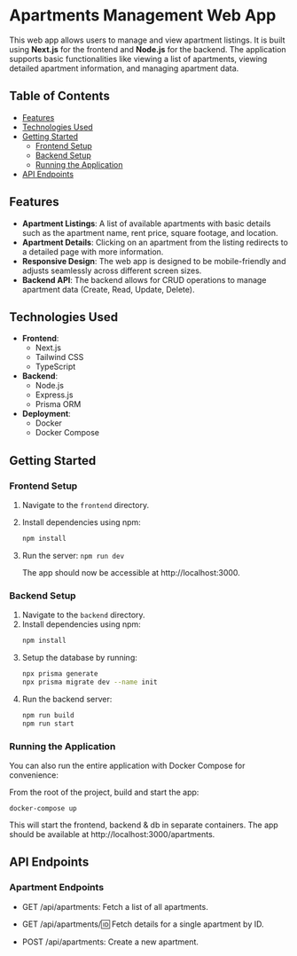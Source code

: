 # Apartments Management Web App

This web app allows users to manage and view apartment listings. It is built using **Next.js** for the frontend and **Node.js** for the backend. The application supports basic functionalities like viewing a list of apartments, viewing detailed apartment information, and managing apartment data.

## Table of Contents
- [Features](#features)
- [Technologies Used](#technologies-used)
- [Getting Started](#getting-started)
  - [Frontend Setup](#frontend-setup)
  - [Backend Setup](#backend-setup)
  - [Running the Application](#running-the-application)
- [API Endpoints](#api-endpoints)

## Features

- **Apartment Listings**: A list of available apartments with basic details such as the apartment name, rent price, square footage, and location.
- **Apartment Details**: Clicking on an apartment from the listing redirects to a detailed page with more information.
- **Responsive Design**: The web app is designed to be mobile-friendly and adjusts seamlessly across different screen sizes.
- **Backend API**: The backend allows for CRUD operations to manage apartment data (Create, Read, Update, Delete).
  
## Technologies Used

- **Frontend**: 
  - Next.js 
  - Tailwind CSS
  - TypeScript
- **Backend**:
  - Node.js
  - Express.js
  - Prisma ORM
- **Deployment**: 
  - Docker
  - Docker Compose

## Getting Started

### Frontend Setup

1. Navigate to the `frontend` directory.
2. Install dependencies using npm:
   ```bash
   npm install

3. Run the server: 
    `npm run dev`

    The app should now be accessible at http://localhost:3000.

### Backend Setup

1. Navigate to the `backend` directory.
2. Install dependencies using npm:
   ```bash
   npm install

3. Setup the database by running:
   ```bash
   npx prisma generate
   npx prisma migrate dev --name init

3. Run the backend server: 
    ```bash
    npm run build
    npm run start
    
### Running the Application
You can also run the entire application with Docker Compose for convenience:

From the root of the project, build and start the app:

`docker-compose up`

This will start the frontend, backend & db in separate containers. The app should be available at http://localhost:3000/apartments.

## API Endpoints
### Apartment Endpoints
- GET /api/apartments: Fetch a list of all apartments.

- GET /api/apartments/:id: Fetch details for a single apartment by ID.

- POST /api/apartments: Create a new apartment.
